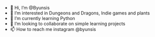 - 👋 Hi, I’m @Byunsis
- 👀 I’m interested in Dungeons and Dragons, Indie games and plants
- 🌱 I’m currently learning Python
- 💞️ I’m looking to collaborate on simple learning projects
- 📫 How to reach me instagram @byunsis

<!---
Byunsis/Byunsis is a ✨ special ✨ repository because its `README.md` (this file) appears on your GitHub profile.
You can click the Preview link to take a look at your changes.
--->
